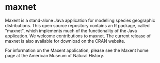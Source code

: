 # maxnet
Maxent is a stand-alone Java application for modelling species geographic distributions.  This open source repository contains an R package, called "maxnet", which implements much of the functionality of the Java application.  We welcome contributions to maxnet.
The current release of maxnet is also available for download on the CRAN website.  

For information on the Maxent application, please see the Maxent home page at the American Museum of Natural History.  
